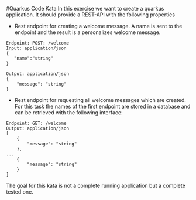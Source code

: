 #Quarkus Code Kata
In this exercise we want to create a quarkus application. It should provide a REST-API with
the following properties

- Rest endpoint for creating a welcome message. A name is sent to the endpoint and the result is a
  personalizes welcome message.

```
Endpoint: POST: /welcome
Input: application/json
{
   "name":"string"
}

Output: application/json
{
    "message": "string"
}
```

- Rest endpoint for requesting all welcome messages which are created. For this task the names
  of the first endpoint are stored in a database and can be retrieved with the following
  interface:
```
Endpoint: GET: /welcome
Output: application/json
[
    {
        "message": "string"
    },
...
    {
        "message": "string"
    }
]
```

The goal for this kata is not a complete running application but a complete tested one.